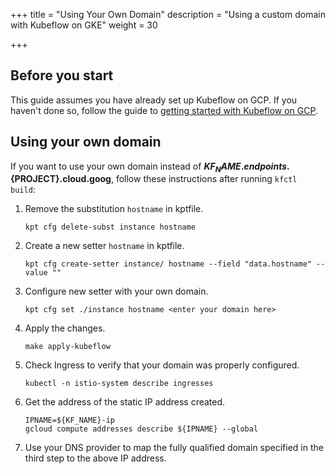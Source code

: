 +++
title = "Using Your Own Domain"
description = "Using a custom domain with Kubeflow on GKE"
weight = 30
                    
+++

## Before you start

This guide assumes you have already set up Kubeflow on GCP. If you haven't done
so, follow the guide to
[getting started with Kubeflow on GCP](/docs/gke/deploy/).

## Using your own domain

If you want to use your own domain instead of **${KF_NAME}.endpoints.${PROJECT}.cloud.goog**, follow these instructions after running `kfctl build`:

1. Remove the substitution `hostname` in kptfile.
    ```
    kpt cfg delete-subst instance hostname
    ```

1. Create a new setter `hostname` in kptfile.
    ```
    kpt cfg create-setter instance/ hostname --field "data.hostname" --value ""
    ```

1. Configure new setter with your own domain.
    ```
    kpt cfg set ./instance hostname <enter your domain here>
    ```

1. Apply the changes.
    ```
    make apply-kubeflow
    ```

1. Check Ingress to verify that your domain was properly configured.
    ```
    kubectl -n istio-system describe ingresses
    ```

1. Get the address of the static IP address created.
    ```
    IPNAME=${KF_NAME}-ip
    gcloud compute addresses describe ${IPNAME} --global
    ```

1. Use your DNS provider to map the fully qualified domain specified in the third step to the above IP address.
